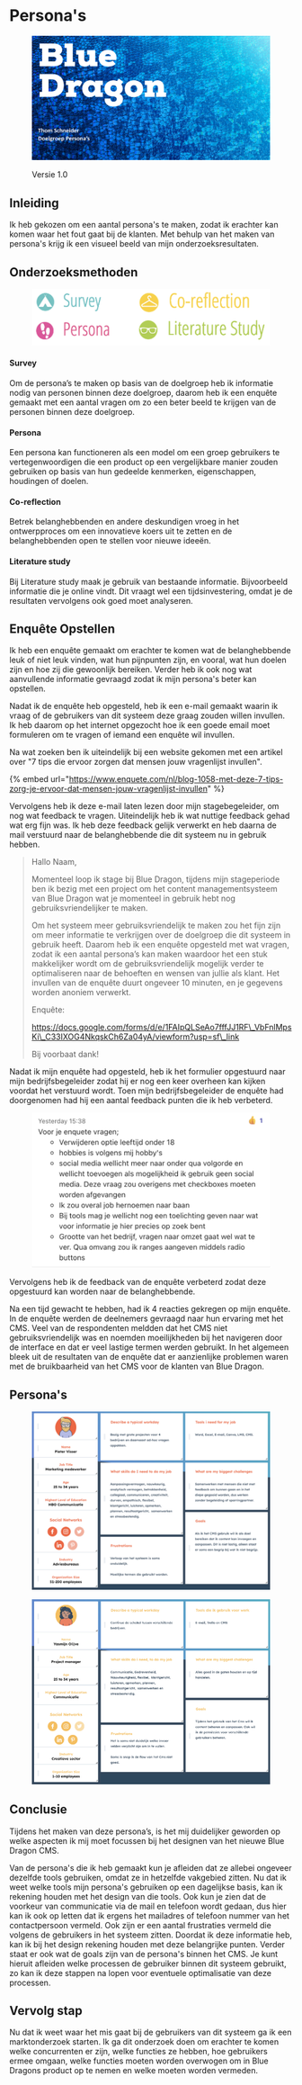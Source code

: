 # Persona's

<figure><img src="../../.gitbook/assets/vakdoelgroeppersona.png" alt=""><figcaption><p>Versie 1.0</p></figcaption></figure>

## Inleiding

Ik heb gekozen om een aantal persona's te maken, zodat ik erachter kan komen waar het fout gaat bij de klanten. Met behulp van het maken van persona's krijg ik een visueel beeld van mijn onderzoeksresultaten.

## Onderzoeksmethoden

<figure><img src="../../.gitbook/assets/cmdmethodsdoelgroep.png" alt=""><figcaption></figcaption></figure>

#### Survey&#x20;

Om de persona’s te maken op basis van de doelgroep heb ik informatie nodig van personen binnen deze doelgroep, daarom heb ik een enquête gemaakt met een aantal vragen om zo een beter beeld te krijgen van de personen binnen deze doelgroep.&#x20;

#### Persona&#x20;

Een persona kan functioneren als een model om een groep gebruikers te vertegenwoordigen die een product op een vergelijkbare manier zouden gebruiken op basis van hun gedeelde kenmerken, eigenschappen, houdingen of doelen.&#x20;

#### Co-reflection&#x20;

Betrek belanghebbenden en andere deskundigen vroeg in het ontwerpproces om een innovatieve koers uit te zetten en de belanghebbenden open te stellen voor nieuwe ideeën.&#x20;

#### Literature study&#x20;

Bij Literature study maak je gebruik van bestaande informatie. Bijvoorbeeld informatie die je online vindt. Dit vraagt wel een tijdsinvestering, omdat je de resultaten vervolgens ook goed moet analyseren.&#x20;

## Enquête Opstellen

Ik heb een enquête gemaakt om erachter te komen wat de belanghebbende leuk of niet leuk vinden, wat hun pijnpunten zijn, en vooral, wat hun doelen zijn en hoe zij die gewoonlijk bereiken. Verder heb ik ook nog wat aanvullende informatie gevraagd zodat ik mijn persona's beter kan opstellen.

Nadat ik de enquête heb opgesteld, heb ik een e-mail gemaakt waarin ik vraag of de gebruikers van dit systeem deze graag zouden willen invullen. Ik heb daarom op het internet opgezocht hoe ik een goede email moet formuleren om te vragen of iemand een enquête wil invullen.&#x20;

Na wat zoeken ben ik uiteindelijk bij een website gekomen met een artikel over "7 tips die ervoor zorgen dat mensen jouw vragenlijst invullen".

{% embed url="https://www.enquete.com/nl/blog-1058-met-deze-7-tips-zorg-je-ervoor-dat-mensen-jouw-vragenlijst-invullen" %}

Vervolgens heb ik deze e-mail laten lezen door mijn stagebegeleider, om nog wat feedback te vragen. Uiteindelijk heb ik wat nuttige feedback gehad wat erg fijn was. Ik heb deze feedback gelijk verwerkt en heb daarna de mail verstuurd naar de belanghebbende die dit systeem nu in gebruik hebben.

> Hallo Naam,&#x20;
>
> Momenteel loop ik stage bij Blue Dragon, tijdens mijn stageperiode ben ik bezig met een project om het content managementsysteem van Blue Dragon wat je momenteel in gebruik hebt nog gebruiksvriendelijker te maken.&#x20;
>
> Om het systeem meer gebruiksvriendelijk te maken zou het fijn zijn om meer informatie te verkrijgen over de doelgroep die dit systeem in gebruik heeft. Daarom heb ik een enquête opgesteld met wat vragen, zodat ik een aantal persona’s kan maken waardoor het een stuk makkelijker wordt om de gebruiksvriendelijk mogelijk verder te optimaliseren naar de behoeften en wensen van jullie als klant. Het invullen van de enquête duurt ongeveer 10 minuten, en je gegevens worden anoniem verwerkt.&#x20;
>
> Enquête:
>
> https://docs.google.com/forms/d/e/1FAIpQLSeAo7fffJJ1RF\_VbFnlMpsKi\_C33IXOG4NkqskCh6Za04yA/viewform?usp=sf\_link
>
> Bij voorbaat dank!

Nadat ik mijn enquête had opgesteld, heb ik het formulier opgestuurd naar mijn bedrijfsbegeleider zodat hij er nog een keer overheen kan kijken voordat het verstuurd wordt. Toen mijn bedrijfsbegeleider de enquête had doorgenomen had hij een aantal feedback punten die ik heb verbeterd.

<figure><img src="../../.gitbook/assets/ssfeedbackenquete.png" alt=""><figcaption></figcaption></figure>

Vervolgens heb ik de feedback van de enquête verbeterd zodat deze opgestuurd kan worden naar de belanghebbende.

Na een tijd gewacht te hebben, had ik 4 reacties gekregen op mijn enquête. In de enquête werden de deelnemers gevraagd naar hun ervaring met het CMS. Veel van de respondenten meldden dat het CMS niet gebruiksvriendelijk was en noemden moeilijkheden bij het navigeren door de interface en dat er veel lastige termen werden gebruikt. In het algemeen bleek uit de resultaten van de enquête dat er aanzienlijke problemen waren met de bruikbaarheid van het CMS voor de klanten van Blue Dragon.&#x20;

## Persona's

<div>

<figure><img src="../../.gitbook/assets/updated persona.png" alt=""><figcaption></figcaption></figure>

 

<figure><img src="../../.gitbook/assets/updated persona 2.png" alt=""><figcaption></figcaption></figure>

</div>

## Conclusie

Tijdens het maken van deze persona’s, is het mij duidelijker geworden op welke aspecten ik mij moet focussen bij het designen van het nieuwe Blue Dragon CMS.

Van de persona's die ik heb gemaakt kun je afleiden dat ze allebei ongeveer dezelfde tools gebruiken, omdat ze in hetzelfde vakgebied zitten. Nu dat ik weet welke tools mijn persona's gebruiken op een dagelijkse basis, kan ik rekening houden met het design van die tools. Ook kun je zien dat de voorkeur van communicatie via de mail en telefoon wordt gedaan, dus hier kan ik ook op letten dat ik ergens het mailadres of telefoon nummer van het contactpersoon vermeld. Ook zijn er een aantal frustraties vermeld die volgens de gebruikers in het systeem zitten. Doordat ik deze informatie heb, kan ik bij het design rekening houden met deze belangrijke punten. Verder staat er ook wat de goals zijn van de persona's binnen het CMS. Je kunt hieruit afleiden welke processen de gebruiker binnen dit systeem gebruikt, zo kan ik deze stappen na lopen voor eventuele optimalisatie van deze processen.

## Vervolg stap

Nu dat ik weet waar het mis gaat bij de gebruikers van dit systeem ga ik een marktonderzoek starten. Ik ga dit onderzoek doen om erachter te komen welke concurrenten er zijn, welke functies ze hebben, hoe gebruikers ermee omgaan, welke functies moeten worden overwogen om in Blue Dragons product op te nemen en welke moeten worden vermeden.

&#x20;
